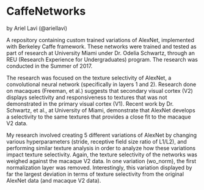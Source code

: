 # CaffeNetworks
by Ariel Lavi (@ariellavi)

A repository containing custom trained variations of AlexNet, implemented with Berkeley Caffe framework. These networks were trained and tested as part of research at University Miami under Dr. Odelia Schwartz, through an REU (Research Experience for Undergraduates) program.
The research was conducted in the Summer of 2017.

The research was focused on the texture selectivity of AlexNet, a convolutional neural network (specifically in layers 1 and 2). Research done on macaques (Freeman, et al.) suggests that secondary visual cortex (V2) displays selectivity and responsiveness to textures that was not demonstrated in the primary visual cortex (V1). Recent work by Dr. Schwartz, et al., at University of Miami, demonstrate that AlexNet develops a selectivity to the same textures that provides a close fit to the macaque V2 data.

My research involved creating 5 different variations of AlexNet by changing various hyperparameters (stride, receptive field size ratio of L1/L2), and performing similar texture analysis in order to analyze how these variations impact texture selectivity. Again, the texture selectivity of the networks was weighed against the macaque V2 data. In one variation (wo_norm), the first normalization layer was removed. Interestingly, this variation displayed by far the largest deviation in terms of texture selectivity from the original AlexNet data (and macaque V2 data).
